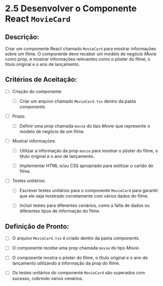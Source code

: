 # 2.5 Desenvolver o Componente React `MovieCard`  

## Descrição:  


Criar um componente React chamado `MovieCard` para mostrar informações sobre um filme. O componente deve receber um modelo de negócio _Movie_ como _prop_, e mostrar informações relevantes como o pôster do filme, o título original e o ano de lançamento.

## Critérios de Aceitação:

- [ ] Criação do componente:

    - [ ] Criar um arquivo chamado `MovieCard.tsx` dentro da pasta _components_.

- [ ] Props:

    - [ ] Definir uma prop chamada `movie` do tipo _Movie_ que represente o modelo de negócio de um filme.

- [ ] Mostrar informações:

    - [ ] Utilizar a informação da prop `movie` para mostrar o pôster do filme, o título original e o ano de lançamento.

    - [ ] Implementar HTML e/ou CSS apropriado para estilizar o cartão do filme.

- [ ] Testes unitários:

    - [ ] Escrever testes unitários para o componente `MovieCard` para garantir que ele seja mostrado corretamente com vários dados do filme.

    - [ ] Incluir testes para diferentes cenários, como a falta de dados ou diferentes tipos de informação do filme.

## Definição de Pronto:

- [ ] O arquivo `MovieCard.tsx` é criado dentro da pasta _components_.

- [ ] O componente recebe uma prop chamada `movie` do tipo _Movie_.

- [ ] O componente mostra o pôster do filme, o título original e o ano de lançamento utilizando a informação da prop do filme.

- [ ] Os testes unitários do componente `MovieCard` são superados com sucesso, cobrindo vários cenários.
